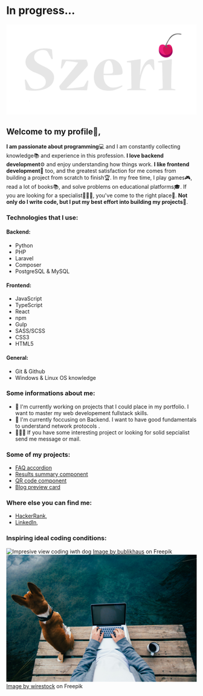 # In progress...


<picture>
 <img alt="My logo text - Szeri" src="./szeri-logo-text.png">
</picture>

## Welcome to my profile👋,

**I am passionate about programming**💻 and I am constantly collecting knowledge📚 and experience in this profession.
**I love backend development**⚙ and enjoy understanding how things work. **I like frontend development**🎨 too, and the greatest satisfaction for me comes from building a project from scratch to finish🏆.
In my free time, I play games🎮, read a lot of books📚, and solve problems on educational platforms🎓.
If you are looking for a specialist👨🏻‍💻, you've come to the right place🏁. **Not only do I write code, but I put my best effort into building my projects**🥇.

### Technologies that I use:
#### Backend:
- Python
- PHP
- Laravel
- Composer
- PostgreSQL & MySQL
  
#### Frontend:
- JavaScript
- TypeScript
- React
- npm
- Gulp
- SASS/SCSS
- CSS3
- HTML5

#### General:
- Git & Github
- Windows & Linux OS knowledge

### Some informations about me:

- 🔭 I'm currently working on projects that I could place in my portfolio. I want to master my web developement fullstack skills.
- 🌱 I'm currently foccusing on Backend. I want to have good fundamentals to understand network protocols .
- 👨🏻‍💻 If you have some interesting project or looking for solid sepcialist send me message or mail.
  
### Some of my projects:

- [FAQ accordion](https://github.com/Szeri323/FAQ-Accordion_FrontendMentor)
- [Results summary component](https://github.com/Szeri323/Results-summary-component_FrontendMentor)
- [QR code component](https://github.com/Szeri323/QRCodeComponent_ForntendMentor)
- [Blog preview card](https://github.com/Szeri323/BlogPreviewCard_ForntendMentor)

### Where else you can find me:

- [HackerRank](https://www.hackerrank.com/profile/Szeri323),
- [LinkedIn](https://www.linkedin.com/in/tomasz-pacholek/),


### Inspiring ideal coding conditions:
  
<picture>
 <img alt="Impresive view coding iwth dog" src="./laptop-takeaway-coffee-car-s-hood-with-beautiful-natural-scenery-background.jpg">
</picture>
<a href="https://www.freepik.com/free-photo/pov-man-drink-coffee-work-laptop-lake_11253735.htm#query=laptop%20nature&position=16&from_view=search&track=ais&uuid=310a451f-36e0-4795-af74-de00dda59f54">Image by bublikhaus</a> on Freepik
<picture>
 <img alt="Impresive view coding iwth dog" src="./pov-man-drink-coffee-work-laptop-lake.jpg">
</picture>
<a href="https://www.freepik.com/free-photo/laptop-takeaway-coffee-car-s-hood-with-beautiful-natural-scenery-background_29175054.htm#query=laptop%20nature&position=7&from_view=search&track=ais&uuid=310a451f-36e0-4795-af74-de00dda59f54">Image by wirestock</a> on Freepik


<!--



### How to reach me:


**Szeri323/Szeri323** is a ✨ _special_ ✨ repository because its `README.md` (this file) appears on your GitHub profile.

Here are some ideas to get you started:

- 🔭 I’m currently working on ...
- 🌱 I’m currently learning ...
- 👯 I’m looking to collaborate on ...
- 🤔 I’m looking for help with ...
- 💬 Ask me about ...
- 📫 How to reach me: ...
- 😄 Pronouns: ...
- ⚡ Fun fact: ...
-->
